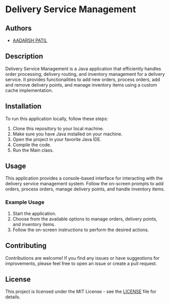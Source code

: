 # Delivery Service Management

## Authors
- [AADARSH PATIL](https://github.com/aadarsh066)

## Description
Delivery Service Management is a Java application that efficiently handles order processing, delivery routing, and inventory management for a delivery service. It provides functionalities to add new orders, process orders, add and remove delivery points, and manage inventory items using a custom cache implementation.

## Installation
To run this application locally, follow these steps:
1. Clone this repository to your local machine.
2. Make sure you have Java installed on your machine.
3. Open the project in your favorite Java IDE.
4. Compile the code.
5. Run the Main class.

## Usage
This application provides a console-based interface for interacting with the delivery service management system. Follow the on-screen prompts to add orders, process orders, manage delivery points, and handle inventory items.

### Example Usage
1. Start the application.
2. Choose from the available options to manage orders, delivery points, and inventory items.
3. Follow the on-screen instructions to perform the desired actions.

## Contributing
Contributions are welcome! If you find any issues or have suggestions for improvements, please feel free to open an issue or create a pull request.

## License
This project is licensed under the MIT License - see the [LICENSE](LICENSE) file for details.
